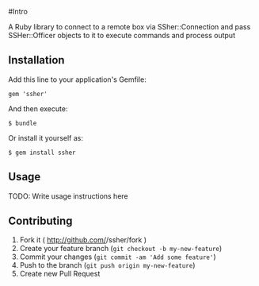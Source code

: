 #Intro

A Ruby library to connect to a remote box via SSher::Connection and pass SSHer::Officer objects to it to execute commands and process output

## Installation

Add this line to your application's Gemfile:

    gem 'ssher'

And then execute:

    $ bundle

Or install it yourself as:

    $ gem install ssher

## Usage

TODO: Write usage instructions here

## Contributing

1. Fork it ( http://github.com/<my-github-username>/ssher/fork )
2. Create your feature branch (`git checkout -b my-new-feature`)
3. Commit your changes (`git commit -am 'Add some feature'`)
4. Push to the branch (`git push origin my-new-feature`)
5. Create new Pull Request
